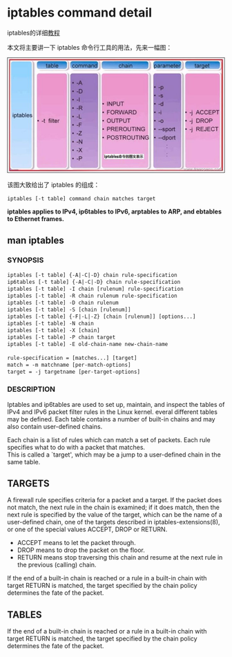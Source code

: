 # iptables command detail

iptables的详细[教程](https://www.frozentux.net/iptables-tutorial/iptables-tutorial.html)

本文将主要讲一下 iptables 命令行工具的用法，先来一幅图：  

![cmd](https://github.com/fffffreedom/Pictures/blob/master/iptables/iptables-cmd1.jpg)

该图大致给出了 iptables 的组成：  
```
iptables [-t table] command chain matches target
```

**iptables applies to IPv4, ip6tables to IPv6, arptables to ARP, and ebtables to Ethernet frames.**  

## man iptables

### SYNOPSIS

```
iptables [-t table] {-A|-C|-D} chain rule-specification
ip6tables [-t table] {-A|-C|-D} chain rule-specification
iptables [-t table] -I chain [rulenum] rule-specification
iptables [-t table] -R chain rulenum rule-specification
iptables [-t table] -D chain rulenum
iptables [-t table] -S [chain [rulenum]]
iptables [-t table] {-F|-L|-Z} [chain [rulenum]] [options...]
iptables [-t table] -N chain
iptables [-t table] -X [chain]
iptables [-t table] -P chain target
iptables [-t table] -E old-chain-name new-chain-name

rule-specification = [matches...] [target]
match = -m matchname [per-match-options]
target = -j targetname [per-target-options]
```

### DESCRIPTION

Iptables  and ip6tables are used to set up, maintain, and inspect the tables of IPv4 and IPv6 packet filter rules in the Linux kernel.
everal different tables may be defined.  Each table contains a number of built-in chains and may also contain user-defined chains.

Each chain is a list of rules which can match a set of packets.  Each rule specifies what to do with a packet that matches.  
This is called a `target', which may be a jump to a user-defined chain in the same table.  

## TARGETS

A  firewall rule  specifies criteria for a packet and a target.  If the packet does not match, the next rule in the chain is examined; 
if it does match, then the next rule is specified by the value of the target, which can be the name of a user-defined chain, 
one of the targets described in iptables-extensions(8), or one of the special values ACCEPT, DROP or RETURN.  

- ACCEPT means to let the packet through.  
- DROP means to drop the packet on the floor.  
- RETURN means stop traversing this chain and resume at the next rule in the previous  (calling)  chain.  

If the end of a built-in chain is reached or a rule in a built-in chain with target RETURN is matched, 
the target specified by the chain policy determines the fate of the packet.  

## TABLES

If the end of a built-in chain is reached or a rule in a built-in chain with target RETURN is matched, 
the target specified by the chain policy determines the fate of the packet.  


